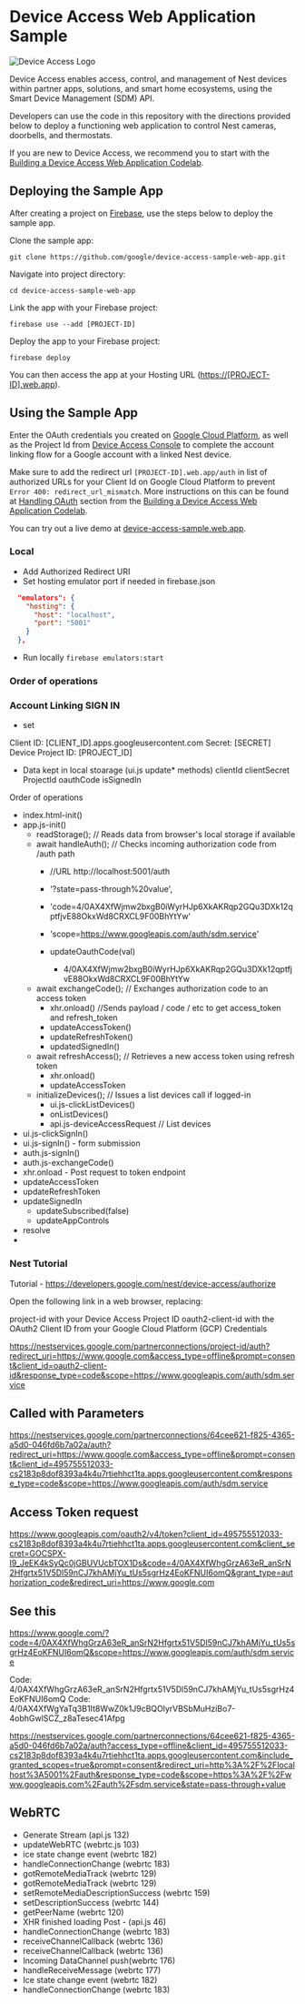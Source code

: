 # Device Access Web Application Sample

![Device Access Logo](https://www.gstatic.com/images/branding/product/2x/googleg_64dp.png)

Device Access enables access, control, and management of Nest devices within partner apps, solutions, and smart home ecosystems, using the Smart Device Management (SDM) API.

Developers can use the code in this repository with the directions provided below to deploy a functioning web application to control Nest cameras, doorbells, and thermostats.

If you are new to Device Access, we recommend you to start with the [Building a Device Access Web Application Codelab](https://developers.google.com/nest/device-access/codelabs/web-app).


## Deploying the Sample App

After creating a project on [Firebase](https://firebase.google.com/), use the steps below to deploy the sample app.

Clone the sample app:

`git clone https://github.com/google/device-access-sample-web-app.git`

Navigate into project directory:

`cd device-access-sample-web-app`

Link the app with your Firebase project:

`firebase use --add [PROJECT-ID]`

Deploy the app to your Firebase project:

`firebase deploy`

You can then access the app at your Hosting URL ([https://[PROJECT-ID].web.app](#)).

## Using the Sample App

Enter the OAuth credentials you created on [Google Cloud Platform](https://console.cloud.google.com/), as well as the Project Id from [Device Access Console](https://console.nest.google.com/device-access/) to complete the account linking flow for a Google account with a linked Nest device.

Make sure to add the redirect url `[PROJECT-ID].web.app/auth` in list of authorized URLs for your Client Id on Google Cloud Platform to prevent `Error 400: redirect_url_mismatch`. More instructions on this can be found at [Handling OAuth](https://developers.google.com/nest/device-access/codelabs/web-app#4) section from the [Building a Device Access Web Application Codelab](https://developers.google.com/nest/device-access/codelabs/web-app).

You can try out a live demo at [device-access-sample.web.app](https://device-access-sample.web.app/).

### Local

- Add Authorized Redirect URI
- Set hosting emulator port if needed in firebase.json

```json
  "emulators": {
    "hosting": {
      "host": "localhost",
      "port": "5001"
    }
  },
```

- Run locally `firebase emulators:start`




### Order of operations

### Account Linking SIGN IN
- set 

Client ID: [CLIENT_ID].apps.googleusercontent.com
Secret: [SECRET]
Device Project ID: [PROJECT_ID]


* Data kept in local stoarage (ui.js update* methods)
clientId
clientSecret
ProjectId
oauthCode
isSignedIn


Order of operations
- index.html-init()
- app.js-init()
  - readStorage();                // Reads data from browser's local storage if available
  - await handleAuth();           // Checks incoming authorization code from /auth path
    - //URL http://localhost:5001/auth
    - '?state=pass-through%20value', 
    - 'code=4/0AX4XfWjmw2bxgB0iWyrHJp6XkAKRqp2GQu3DXk12qptfjvE88OkxWd8CRXCL9F00BhYtYw'
    - 'scope=https://www.googleapis.com/auth/sdm.service'

    - updateOauthCode(val)
      - 4/0AX4XfWjmw2bxgB0iWyrHJp6XkAKRqp2GQu3DXk12qptfjvE88OkxWd8CRXCL9F00BhYtYw
  - await exchangeCode();         // Exchanges authorization code to an access token
    - xhr.onload()                //Sends payload / code / etc to get access_token and refresh_token
    - updateAccessToken()
    - updateRefreshToken()
    - updatedSignedIn()
  - await refreshAccess();        // Retrieves a new access token using refresh token
    - xhr.onload()
    - updateAccessToken
  - initializeDevices();          // Issues a list devices call if logged-in
    - ui.js-clickListDevices()
    - onListDevices()
    - api.js-deviceAccessRequest       // List devices
- ui.js-clickSignIn()
- ui.js-signIn() - form submission
- auth.js-signIn()
- auth.js-exchangeCode()
- xhr.onload - Post request to token endpoint
- updateAccessToken
- updateRefreshToken
- updateSignedIn
  - updateSubscribed(false)
  - updateAppControls
- resolve
- 
### Nest Tutorial

Tutorial - https://developers.google.com/nest/device-access/authorize


Open the following link in a web browser, replacing:

project-id with your Device Access Project ID
oauth2-client-id with the OAuth2 Client ID from your Google Cloud Platform (GCP) Credentials

https://nestservices.google.com/partnerconnections/project-id/auth?redirect_uri=https://www.google.com&access_type=offline&prompt=consent&client_id=oauth2-client-id&response_type=code&scope=https://www.googleapis.com/auth/sdm.service


## Called with Parameters
https://nestservices.google.com/partnerconnections/64cee621-f825-4365-a5d0-046fd6b7a02a/auth?redirect_uri=https://www.google.com&access_type=offline&prompt=consent&client_id=495755512033-cs2183p8dof8393a4k4u7rtiehhct1ta.apps.googleusercontent.com&response_type=code&scope=https://www.googleapis.com/auth/sdm.service

## Access Token request
https://www.googleapis.com/oauth2/v4/token?client_id=495755512033-cs2183p8dof8393a4k4u7rtiehhct1ta.apps.googleusercontent.com&client_secret=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&code=4/0AX4XfWhgGrzA63eR_anSrN2Hfgrtx51V5Dl59nCJ7khAMjYu_tUs5sgrHz4EoKFNUI6omQ&grant_type=authorization_code&redirect_uri=https://www.google.com

## See this

https://www.google.com/?code=4/0AX4XfWhgGrzA63eR_anSrN2Hfgrtx51V5Dl59nCJ7khAMjYu_tUs5sgrHz4EoKFNUI6omQ&scope=https://www.googleapis.com/auth/sdm.service 

Code: 4/0AX4XfWhgGrzA63eR_anSrN2Hfgrtx51V5Dl59nCJ7khAMjYu_tUs5sgrHz4EoKFNUI6omQ
Code: 4/0AX4XfWgYaTq3B1It8WwZ0k1J9cBQOlyrVBSbMuHziBo7-4obhGwlSCZ_z8aTesec41Afpg

https://nestservices.google.com/partnerconnections/64cee621-f825-4365-a5d0-046fd6b7a02a/auth?access_type=offline&client_id=495755512033-cs2183p8dof8393a4k4u7rtiehhct1ta.apps.googleusercontent.com&include_granted_scopes=true&prompt=consent&redirect_uri=http%3A%2F%2Flocalhost%3A5001%2Fauth&response_type=code&scope=https%3A%2F%2Fwww.googleapis.com%2Fauth%2Fsdm.service&state=pass-through+value

## WebRTC

- Generate Stream (api.js 132)
- updateWebRTC (webrtc.js 103)
- ice state change event (webrtc 182)
- handleConnectionChange (webrtc 183)
- gotRemoteMediaTrack (webrtc 129)
- gotRemoteMediaTrack (webrtc 129)
- setRemoteMediaDescriptionSuccess (webrtc 159)
- setDescriptionSuccess (webrtc 144)
- getPeerName (webrtc 120)
- XHR finished loading Post - (api.js 46)
- handleConnectionChange<event> (webrtc 183)
- receiveChannelCallback (webrtc 136)
- receiveChannelCallback (webrtc 136)
- Incoming DataChannel push(webrtc 176)
- handleReceiveMessage (webrtc 177)
- Ice state change event (webrtc 182)
- handleConnectionChange (webrtc 183)